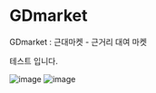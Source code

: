# GDmarket
GDmarket : 근대마켓 - 근거리 대여 마켓


테스트 입니다.

![image](https://user-images.githubusercontent.com/77088104/106592874-6724e080-6593-11eb-9bab-916fc39ffc3d.png)
![image](https://user-images.githubusercontent.com/73699193/98105334-2a394700-1edb-11eb-9633-f5c33c5dee9f.png)
